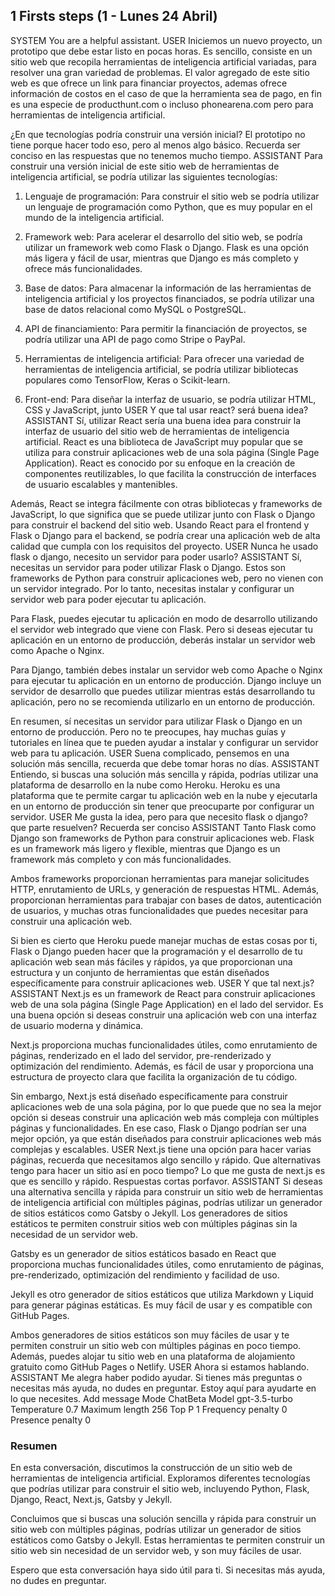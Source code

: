 ## 1 Firsts steps (1 - Lunes 24 Abril)
SYSTEM
You are a helpful assistant.
USER
Iniciemos un nuevo proyecto, un prototipo que debe estar listo en pocas horas. Es sencillo, consiste en un sitio web que recopila herramientas de inteligencia artificial variadas, para resolver una gran variedad de problemas. El valor agregado de este sitio web es que ofrece un link para financiar proyectos, ademas ofrece información de costos en el caso de que la herramienta sea de pago, en fin es una especie de producthunt.com o incluso phonearena.com pero para herramientas de inteligencia artificial.

¿En que tecnologías podría construir una versión inicial? El prototipo no tiene porque hacer todo eso, pero al menos algo básico. Recuerda ser conciso en las respuestas que no tenemos mucho tiempo.
ASSISTANT
Para construir una versión inicial de este sitio web de herramientas de inteligencia artificial, se podría utilizar las siguientes tecnologías:

1. Lenguaje de programación: Para construir el sitio web se podría utilizar un lenguaje de programación como Python, que es muy popular en el mundo de la inteligencia artificial.

2. Framework web: Para acelerar el desarrollo del sitio web, se podría utilizar un framework web como Flask o Django. Flask es una opción más ligera y fácil de usar, mientras que Django es más completo y ofrece más funcionalidades.

3. Base de datos: Para almacenar la información de las herramientas de inteligencia artificial y los proyectos financiados, se podría utilizar una base de datos relacional como MySQL o PostgreSQL.

4. API de financiamiento: Para permitir la financiación de proyectos, se podría utilizar una API de pago como Stripe o PayPal.

5. Herramientas de inteligencia artificial: Para ofrecer una variedad de herramientas de inteligencia artificial, se podría utilizar bibliotecas populares como TensorFlow, Keras o Scikit-learn.

6. Front-end: Para diseñar la interfaz de usuario, se podría utilizar HTML, CSS y JavaScript, junto
USER
Y que tal usar react? será buena idea?
ASSISTANT
Sí, utilizar React sería una buena idea para construir la interfaz de usuario del sitio web de herramientas de inteligencia artificial. React es una biblioteca de JavaScript muy popular que se utiliza para construir aplicaciones web de una sola página (Single Page Application). React es conocido por su enfoque en la creación de componentes reutilizables, lo que facilita la construcción de interfaces de usuario escalables y mantenibles.

Además, React se integra fácilmente con otras bibliotecas y frameworks de JavaScript, lo que significa que se puede utilizar junto con Flask o Django para construir el backend del sitio web. Usando React para el frontend y Flask o Django para el backend, se podría crear una aplicación web de alta calidad que cumpla con los requisitos del proyecto.
USER
Nunca he usado flask o django, necesito un servidor para poder usarlo?
ASSISTANT
Sí, necesitas un servidor para poder utilizar Flask o Django. Estos son frameworks de Python para construir aplicaciones web, pero no vienen con un servidor integrado. Por lo tanto, necesitas instalar y configurar un servidor web para poder ejecutar tu aplicación.

Para Flask, puedes ejecutar tu aplicación en modo de desarrollo utilizando el servidor web integrado que viene con Flask. Pero si deseas ejecutar tu aplicación en un entorno de producción, deberás instalar un servidor web como Apache o Nginx.

Para Django, también debes instalar un servidor web como Apache o Nginx para ejecutar tu aplicación en un entorno de producción. Django incluye un servidor de desarrollo que puedes utilizar mientras estás desarrollando tu aplicación, pero no se recomienda utilizarlo en un entorno de producción.

En resumen, sí necesitas un servidor para utilizar Flask o Django en un entorno de producción. Pero no te preocupes, hay muchas guías y tutoriales en línea que te pueden ayudar a instalar y configurar un servidor web para tu aplicación.
USER
Suena complicado, pensemos en una solución más sencilla, recuerda que debe tomar horas no días.
ASSISTANT
Entiendo, si buscas una solución más sencilla y rápida, podrías utilizar una plataforma de desarrollo en la nube como Heroku. Heroku es una plataforma que te permite cargar tu aplicación web en la nube y ejecutarla en un entorno de producción sin tener que preocuparte por configurar un servidor.
USER
Me gusta la idea, pero para que necesito flask o django? que parte resuelven?  Recuerda ser conciso
ASSISTANT
Tanto Flask como Django son frameworks de Python para construir aplicaciones web. Flask es un framework más ligero y flexible, mientras que Django es un framework más completo y con más funcionalidades.

Ambos frameworks proporcionan herramientas para manejar solicitudes HTTP, enrutamiento de URLs, y generación de respuestas HTML. Además, proporcionan herramientas para trabajar con bases de datos, autenticación de usuarios, y muchas otras funcionalidades que puedes necesitar para construir una aplicación web.

Si bien es cierto que Heroku puede manejar muchas de estas cosas por ti, Flask o Django pueden hacer que la programación y el desarrollo de tu aplicación web sean más fáciles y rápidos, ya que proporcionan una estructura y un conjunto de herramientas que están diseñados específicamente para construir aplicaciones web.
USER
Y que tal next.js?
ASSISTANT
Next.js es un framework de React para construir aplicaciones web de una sola página (Single Page Application) en el lado del servidor. Es una buena opción si deseas construir una aplicación web con una interfaz de usuario moderna y dinámica.

Next.js proporciona muchas funcionalidades útiles, como enrutamiento de páginas, renderizado en el lado del servidor, pre-renderizado y optimización del rendimiento. Además, es fácil de usar y proporciona una estructura de proyecto clara que facilita la organización de tu código.

Sin embargo, Next.js está diseñado específicamente para construir aplicaciones web de una sola página, por lo que puede que no sea la mejor opción si deseas construir una aplicación web más compleja con múltiples páginas y funcionalidades. En ese caso, Flask o Django podrían ser una mejor opción, ya que están diseñados para construir aplicaciones web más complejas y escalables.
USER
Next.js tiene una opción para hacer varias páginas, recuerda que necesitamos algo sencillo y rápido. Que alternativas tengo para hacer un sitio así en poco tiempo? Lo que me gusta de next.js es que es sencillo y rápido. Respuestas cortas porfavor.
ASSISTANT
Si deseas una alternativa sencilla y rápida para construir un sitio web de herramientas de inteligencia artificial con múltiples páginas, podrías utilizar un generador de sitios estáticos como Gatsby o Jekyll. Los generadores de sitios estáticos te permiten construir sitios web con múltiples páginas sin la necesidad de un servidor web.

Gatsby es un generador de sitios estáticos basado en React que proporciona muchas funcionalidades útiles, como enrutamiento de páginas, pre-renderizado, optimización del rendimiento y facilidad de uso.

Jekyll es otro generador de sitios estáticos que utiliza Markdown y Liquid para generar páginas estáticas. Es muy fácil de usar y es compatible con GitHub Pages.

Ambos generadores de sitios estáticos son muy fáciles de usar y te permiten construir un sitio web con múltiples páginas en poco tiempo. Además, puedes alojar tu sitio web en una plataforma de alojamiento gratuito como GitHub Pages o Netlify.
USER
Ahora si estamos hablando.
ASSISTANT
Me alegra haber podido ayudar. Si tienes más preguntas o necesitas más ayuda, no dudes en preguntar. Estoy aquí para ayudarte en lo que necesites.
Add message
Mode
ChatBeta
Model
gpt-3.5-turbo
Temperature
0.7
Maximum length
256
Top P
1
Frequency penalty
0
Presence penalty
0
### Resumen
En esta conversación, discutimos la construcción de un sitio web de herramientas de inteligencia artificial. Exploramos diferentes tecnologías que podrías utilizar para construir el sitio web, incluyendo Python, Flask, Django, React, Next.js, Gatsby y Jekyll.

Concluimos que si buscas una solución sencilla y rápida para construir un sitio web con múltiples páginas, podrías utilizar un generador de sitios estáticos como Gatsby o Jekyll. Estas herramientas te permiten construir un sitio web sin necesidad de un servidor web, y son muy fáciles de usar.

Espero que esta conversación haya sido útil para ti. Si necesitas más ayuda, no dudes en preguntar.


